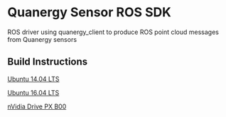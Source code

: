 # Quanergy Sensor ROS SDK
ROS driver using quanergy_client to produce ROS point cloud messages from Quanergy sensors

## Build Instructions
[Ubuntu 14.04 LTS](readme/ubuntu1404.md)

[Ubuntu 16.04 LTS](readme/ubuntu1604.md)

[nVidia Drive PX B00](readme/NVidiaDrivePX.md)
